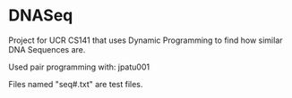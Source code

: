 # DNASeq
Project for UCR CS141 that uses Dynamic Programming to find how similar DNA Sequences are.

Used pair programming with: jpatu001

Files named "seq#.txt" are test files.
